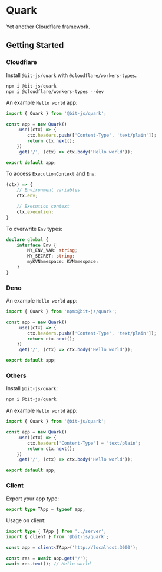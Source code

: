 # Quark
Yet another Cloudflare framework.

## Getting Started

### Cloudflare
Install `@bit-js/quark` with `@cloudflare/workers-types`.
```ts
npm i @bit-js/quark
npm i @cloudflare/workers-types --dev
```

An example `Hello world` app:
```ts
import { Quark } from '@bit-js/quark';

const app = new Quark()
    .use((ctx) => {
        ctx.headers.push(['Content-Type', 'text/plain']);
        return ctx.next();
    })
    .get('/', (ctx) => ctx.body('Hello world'));

export default app;
```

To access `ExecutionContext` and `Env`:
```ts
(ctx) => {
    // Environment variables
    ctx.env;

    // Execution context
    ctx.execution;
}
```

To overwrite `Env` types:
```ts
declare global {
    interface Env {
        MY_ENV_VAR: string;
        MY_SECRET: string;
        myKVNamespace: KVNamespace;
    }
}
```

### Deno
An example `Hello world` app:
```ts
import { Quark } from 'npm:@bit-js/quark';

const app = new Quark()
    .use((ctx) => {
        ctx.headers.push(['Content-Type', 'text/plain']);
        return ctx.next();
    })
    .get('/', (ctx) => ctx.body('Hello world'));

export default app;
```

### Others
Install `@bit-js/quark`:
```ts
npm i @bit-js/quark
```

An example `Hello world` app:
```ts
import { Quark } from '@bit-js/quark';

const app = new Quark()
    .use((ctx) => {
        ctx.headers['Content-Type'] = 'text/plain';
        return ctx.next();
    })
    .get('/', (ctx) => ctx.body('Hello world'));

export default app;
```

### Client
Export your app type: 
```ts
export type TApp = typeof app;
```

Usage on client:
```ts
import type { TApp } from '../server';
import { client } from '@bit-js/quark';

const app = client<TApp>('http://localhost:3000');

const res = await app.get('/');
await res.text(); // Hello world
```
